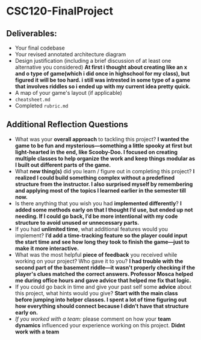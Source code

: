 # CSC120-FinalProject

## Deliverables:
 - Your final codebase
 - Your revised annotated architecture diagram
 - Design justification (including a brief discussion of at least one alternative you considered)
 **At first i thought about creating like an x and o type of game(which i did once in highschool for my class), but figured it will be too hard. i still was intrested in some type of a game that involves riddles so i ended up with my current idea pretty quick.**
 - A map of your game's layout (if applicable)
 - `cheatsheet.md`
 - Completed `rubric.md`
  
## Additional Reflection Questions
 - What was your **overall approach** to tackling this project?
 **I wanted the game to be fun and mysterious—something a little spooky at first but light-hearted in the end, like Scooby-Doo. I focused on creating multiple classes to help organize the work and keep things modular as I built out different parts of the game.**
 - What **new thing(s)** did you learn / figure out in completing this project?
**I realized I could build something complex without a predefined structure from the instructor. I also surprised myself by remembering and applying most of the topics I learned earlier in the semester till now.**
 - Is there anything that you wish you had **implemented differently**?
 **I added some methods early on that I thought I’d use, but ended up not needing. If I could go back, I’d be more intentional with my code structure to avoid unused or unnecessary parts.**
 - If you had **unlimited time**, what additional features would you implement?
**I’d add a time-tracking feature so the player could input the start time and see how long they took to finish the game—just to make it more interactive.**
 - What was the most helpful **piece of feedback** you received while working on your project? Who gave it to you?
**I had trouble with the second part of the basement riddle—it wasn't properly checking if the player's clues matched the correct answers. Professor Mosca helped me during office hours and gave advice that helped me fix that logic.**
 - If you could go back in time and give your past self some **advice** about this project, what hints would you give?
 **Start with the main class before jumping into helper classes. I spent a lot of time figuring out how everything should connect because I didn’t have that structure early on.**
 - _If you worked with a team:_ please comment on how your **team dynamics** influenced your experience working on this project.
 **Didnt work with a team**
